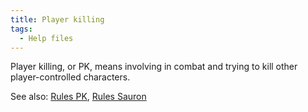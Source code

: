 ```yaml
---
title: Player killing
tags:
  - Help files
---
```

Player killing, or PK, means involving in combat and trying to kill
other player-controlled characters.

See also: [Rules PK](Rules_PK "wikilink"), [Rules
Sauron](Rules_Sauron "wikilink")
